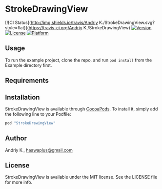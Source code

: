 # StrokeDrawingView

[![CI Status](http://img.shields.io/travis/Andriy K./StrokeDrawingView.svg?style=flat)](https://travis-ci.org/Andriy K./StrokeDrawingView)
[![Version](https://img.shields.io/cocoapods/v/StrokeDrawingView.svg?style=flat)](http://cocoapods.org/pods/StrokeDrawingView)
[![License](https://img.shields.io/cocoapods/l/StrokeDrawingView.svg?style=flat)](http://cocoapods.org/pods/StrokeDrawingView)
[![Platform](https://img.shields.io/cocoapods/p/StrokeDrawingView.svg?style=flat)](http://cocoapods.org/pods/StrokeDrawingView)

## Usage

To run the example project, clone the repo, and run `pod install` from the Example directory first.

## Requirements

## Installation

StrokeDrawingView is available through [CocoaPods](http://cocoapods.org). To install
it, simply add the following line to your Podfile:

```ruby
pod "StrokeDrawingView"
```

## Author

Andriy K., haawaplus@gmail.com

## License

StrokeDrawingView is available under the MIT license. See the LICENSE file for more info.
